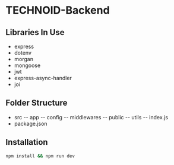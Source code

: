 # TECHNOID-Backend

## Libraries In Use

- express
- dotenv
- morgan
- mongoose
- jwt
- express-async-handler
- joi

## Folder Structure

- src
-- app
-- config
-- middlewares
-- public
-- utils
-- index.js
- package.json

## Installation

```sh
npm install && npm run dev
```
